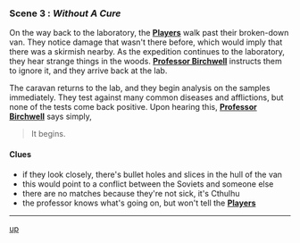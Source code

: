 
### Scene 3 : *Without A Cure* ###

On the way back to the laboratory, the **[Players][]** walk past their broken-down van.
They notice damage that wasn't there before, which would imply that there was a skirmish nearby.
As the expedition continues to the laboratory, they hear strange things in the woods.
**[Professor Birchwell][]** instructs them to ignore it, and they arrive back at the lab.

The caravan returns to the lab, and they begin analysis on the samples immediately.
They test against many common diseases and afflictions, but none of the tests come back positive.
Upon hearing this, **[Professor Birchwell][]** says simply,

> It begins.


#### Clues ####
- if they look closely, there's bullet holes and slices in the hull of the van
- this would point to a conflict between the Soviets and someone else
- there are no matches because they're not sick, it's Cthulhu
- the professor knows what's going on, but won't tell the **[Players][]**

---
[up][]

[up]: <https://github.com/evan-erdos/trail-of-cthulhu/blob/master/outline/act-0/seq-0/sequence.md>
[players]: <https://github.com/evan-erdos/trail-of-cthulhu/blob/master/outline/characters/players.md>
[professor birchwell]: <https://github.com/evan-erdos/trail-of-cthulhu/blob/master/outline/characters/birchwell.md>
